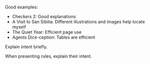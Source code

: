 Good examples:
- Checkers 2: Good explanations
- A Visit to San Sibilia: Different illustrations and images help locate myself
- The Quiet Year: Efficient page use
- Agents Dice-ception: Tables are efficient


Explain intent briefly.

When presenting rules, explain their intent.